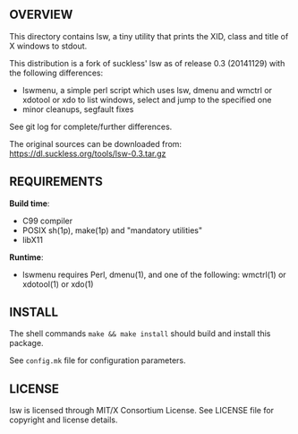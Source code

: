 OVERVIEW
--------
This directory contains lsw, a tiny utility that prints the XID,
class and title of X windows to stdout.

This distribution is a fork of suckless' lsw as of release 0.3
(20141129) with the following differences:
- lswmenu, a simple perl script which uses lsw, dmenu and wmctrl
  or xdotool or xdo to list windows, select and jump to the
  specified one
- minor cleanups, segfault fixes

See git log for complete/further differences.

The original sources can be downloaded from:
https://dl.suckless.org/tools/lsw-0.3.tar.gz


REQUIREMENTS
------------
**Build time**:
- C99 compiler
- POSIX sh(1p), make(1p) and "mandatory utilities"
- libX11

**Runtime**:
- lswmenu requires Perl, dmenu(1), and one of the following:
  wmctrl(1) or xdotool(1) or xdo(1)


INSTALL
-------
The shell commands `make && make install` should build and
install this package.

See `config.mk` file for configuration parameters.


LICENSE
-------
lsw is licensed through MIT/X Consortium License.
See LICENSE file for copyright and license details.
